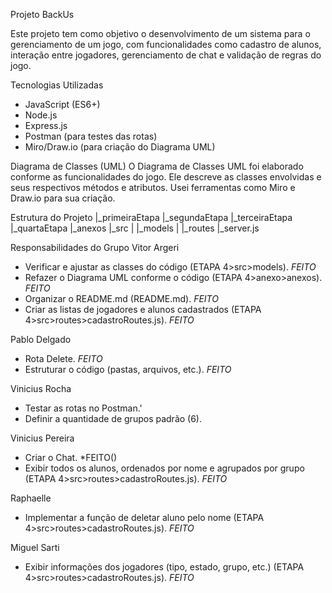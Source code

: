Projeto BackUs

Este projeto tem como objetivo o desenvolvimento de um sistema para o gerenciamento de um jogo, com funcionalidades como cadastro de alunos, interação entre jogadores, gerenciamento de chat e validação de regras do jogo.

Tecnologias Utilizadas
- JavaScript (ES6+)
- Node.js
- Express.js
- Postman (para testes das rotas)
- Miro/Draw.io (para criação do Diagrama UML)

Diagrama de Classes (UML)
O Diagrama de Classes UML foi elaborado conforme as funcionalidades do jogo. Ele descreve as classes envolvidas e seus respectivos métodos e atributos. Usei ferramentas como Miro e Draw.io para sua criação.

Estrutura do Projeto
|_primeiraEtapa
|_segundaEtapa
|_terceiraEtapa
|_quartaEtapa
        |_anexos
        |_src
        |    |_models
        |    |_routes
        |_server.js

Responsabilidades do Grupo
Vitor Argeri
- Verificar e ajustar as classes do código (ETAPA 4>src>models). *FEITO* 
- Refazer o Diagrama UML conforme o código (ETAPA 4>anexo>anexos). *FEITO* 
- Organizar o README.md (README.md). *FEITO* 
- Criar as listas de jogadores e alunos cadastrados (ETAPA 4>src>routes>cadastroRoutes.js). *FEITO* 

Pablo Delgado
- Rota Delete. *FEITO*
- Estruturar o código (pastas, arquivos, etc.). *FEITO*

Vinicius Rocha
- Testar as rotas no Postman.' 
- Definir a quantidade de grupos padrão (6). 

Vinicius Pereira
- Criar o Chat. *FEITO()
- Exibir todos os alunos, ordenados por nome e agrupados por grupo (ETAPA 4>src>routes>cadastroRoutes.js). *FEITO*

Raphaelle
- Implementar a função de deletar aluno pelo nome (ETAPA 4>src>routes>cadastroRoutes.js).  *FEITO*

Miguel Sarti
- Exibir informações dos jogadores (tipo, estado, grupo, etc.) (ETAPA 4>src>routes>cadastroRoutes.js). *FEITO*